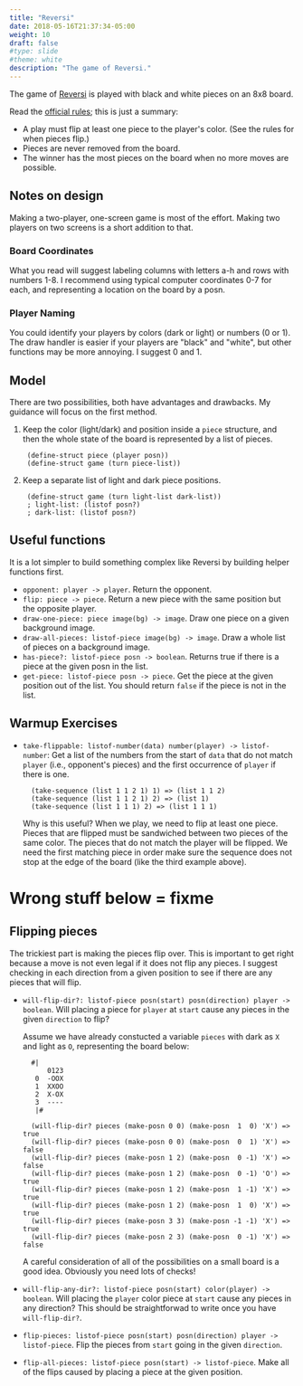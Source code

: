 ```yaml
---
title: "Reversi"
date: 2018-05-16T21:37:34-05:00
weight: 10
draft: false
#type: slide
#theme: white
description: "The game of Reversi."
---
```


The game of [Reversi](https://en.wikipedia.org/wiki/Reversi) is played with black and white pieces on an 8x8 board. 

Read the [official rules](https://en.wikipedia.org/wiki/Reversi#Rules); this is just a summary: 

* A play must flip at least one piece to the player's color. (See the rules for when pieces flip.)
* Pieces are never removed from the board.
* The winner has the most pieces on the board when no more moves are possible.

## Notes on design

Making a two-player, one-screen game is most of the effort. Making two
players on two screens is a short addition to that.

### Board Coordinates

What you read will suggest labeling columns with letters a-h and rows with numbers 1-8.
I recommend using typical computer coordinates 0-7 for each, and representing a location on the board by a posn.

### Player Naming

You could identify your players by colors (dark or light) or numbers (0 or 1). The draw handler is easier if your players are "black" and "white", but other functions may be more annoying. I suggest 0 and 1.

## Model

There are two possibilities, both have advantages and drawbacks. My guidance will focus on the first method.

1. Keep the color (light/dark) and position inside a `piece` structure, and then the whole state of the board is represented by a list of pieces. 

        (define-struct piece (player posn))
        (define-struct game (turn piece-list))

2. Keep a separate list of light and dark piece positions.

        (define-struct game (turn light-list dark-list))
        ; light-list: (listof posn?)
        ; dark-list: (listof posn?)
        
## Useful functions

It is a lot simpler to build something complex like Reversi by building helper functions first.

* `opponent: player -> player`. Return the opponent.
* `flip: piece -> piece`. Return a new piece with the same position but the opposite player.
* `draw-one-piece: piece image(bg) -> image`. Draw one piece on a given background image.
* `draw-all-pieces: listof-piece image(bg) -> image`. Draw a whole list of pieces on a background image.
* `has-piece?: listof-piece posn -> boolean`. Returns true if there is a piece at the given posn in the list.
* `get-piece: listof-piece posn -> piece`. Get the piece at the given position out of the list. You should return `false` if the piece is not in the list.

## Warmup Exercises

* `take-flippable: listof-number(data) number(player) -> listof-number`: Get a list of the numbers from the start of `data` that do not match `player` (i.e., opponent's pieces) and the first occurrence of `player` if there is one.

        (take-sequence (list 1 1 2 1) 1) => (list 1 1 2)
        (take-sequence (list 1 1 2 1) 2) => (list 1)
        (take-sequence (list 1 1 1) 2) => (list 1 1 1)

    Why is this useful? When we play, we need to flip at least one piece. Pieces that are flipped must be sandwiched between two pieces of the same color. The pieces that do not match the player will be flipped. We need the first matching piece in order make sure the sequence does not stop at the edge of the board (like the third example above).
    

# Wrong stuff below = fixme

## Flipping pieces

The trickiest part is making the pieces flip over. This is important to get right because a move is not even legal if it does not flip any pieces. I suggest checking in each direction from a given position to see if there are any pieces that will flip.

* `will-flip-dir?: listof-piece posn(start) posn(direction) player -> boolean`. Will placing a piece for `player` at `start` cause any pieces in the given `direction` to flip?
 
    Assume we have already constucted a variable `pieces` with dark as `X` and light as `O`, representing the board below:

        #|
            0123
         0  -OOX
         1  XXOO
         2  X-OX
         3  ----
         |#
         
        (will-flip-dir? pieces (make-posn 0 0) (make-posn  1  0) 'X') => true
        (will-flip-dir? pieces (make-posn 0 0) (make-posn  0  1) 'X') => false
        (will-flip-dir? pieces (make-posn 1 2) (make-posn  0 -1) 'X') => false
        (will-flip-dir? pieces (make-posn 1 2) (make-posn  0 -1) 'O') => true
        (will-flip-dir? pieces (make-posn 1 2) (make-posn  1 -1) 'X') => true
        (will-flip-dir? pieces (make-posn 1 2) (make-posn  1  0) 'X') => true
        (will-flip-dir? pieces (make-posn 3 3) (make-posn -1 -1) 'X') => true
        (will-flip-dir? pieces (make-posn 2 3) (make-posn  0 -1) 'X') => false

    A careful consideration of all of the possibilities on a small board
    is a good idea. Obviously you need lots of checks!
* `will-flip-any-dir?: listof-piece posn(start) color(player) -> boolean`. Will placing the `player` color piece at `start` cause any pieces in any direction? This should be straightforwad to write once you have `will-flip-dir?`.

* `flip-pieces: listof-piece posn(start) posn(direction) player -> listof-piece`. Flip the pieces from `start` going in the given `direction`.
* `flip-all-pieces: listof-piece posn(start) -> listof-piece`. Make all of the flips caused by placing a piece at the given position.

